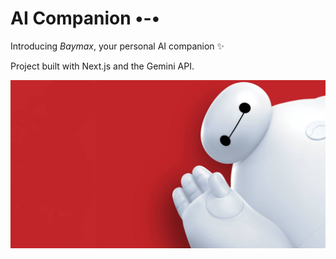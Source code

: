 # AI Companion •-•

Introducing _Baymax_, your personal AI companion ✨

Project built with Next.js and the Gemini API.

![Baymax](public/baymax.jpg)
